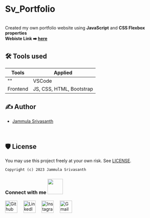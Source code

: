 # Sv_Portfolio

<br>Created my own portfolio website using <b>JavaScript</b> and <b> CSS Flexbox properties </b>
<br>
<b> Webiste Link ➡️ [here](https://jsrivportfolio.ccbp.tech/)</b>

## 🛠 Tools used
| Tools             |Applied                                                              |
| ----------------- | ------------------------------------------------------------------ |
| "" | VSCode |
| Frontend | JS, CSS, HTML, Bootstrap|

## ✍ Author

- [Jammula Srivasanth](https://github.com/srivasanth23)

<br>

## 🛡 License

You may use this project freely at your own risk. See [LICENSE](https://choosealicense.com/licenses/mit/).

    Copyright (c) 2023 Jammula Srivasanth



<div align="center">
<h3 align="left">Connect with me <a href="https://gifyu.com/image/Zy2f"><img src="https://github.com/milaan9/milaan9/blob/main/Handshake.gif" width="50px"></a></h3>
<p align="left">
<a href="https://www.github.com/srivasanth23" target="_blank"><img alt="Github" width="40px" src="https://cdn-icons-png.flaticon.com/512/733/733553.png"></a> &nbsp&nbsp&nbsp
<a href="[https://www.linkedin.com/in/mahimachuri/](https://linkedin.com/in/https://www.linkedin.com/in/srivasanth-jammula)" target="_blank"><img alt="LinkedIn" width="40px" src="https://cdn-icons-png.flaticon.com/512/3536/3536505.png"></a> &nbsp&nbsp&nbsp
<a href="[https://www.instagram.com/infoelegant10](https://instagram.com/jammulasrivasanth)" target="_blank"><img alt="Instagram" width="40px" src="https://cdn-icons-png.flaticon.com/512/1384/1384063.png"></a> &nbsp&nbsp&nbsp
<a href="mailto:techisrivasanth23@gmail.com" target="_blank"><img alt="Gmail" width="40px" src="https://cdn-icons-png.flaticon.com/512/5968/5968534.png"></a>&nbsp&nbsp&nbsp
</p>
</div>
